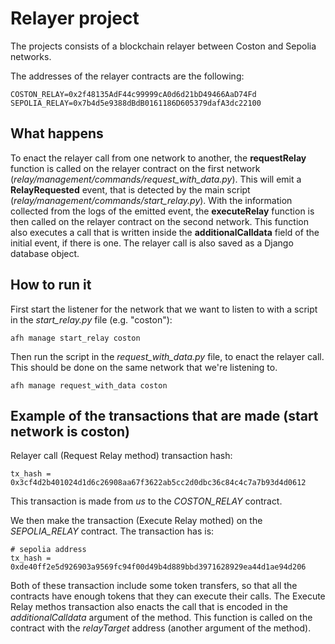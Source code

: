 # Relayer project

The projects consists of a blockchain relayer between Coston and Sepolia networks. 

The addresses of the relayer contracts are the following:
```
COSTON_RELAY=0x2f48135AdF44c99999cA0d6d21bD49466AaD74Fd
SEPOLIA_RELAY=0x7b4d5e9388dBdB0161186D605379dafA3dc22100
```

## What happens
To enact the relayer call from one network to another, the **requestRelay** function is called on the relayer contract on the first network (*relay/management/commands/request_with_data.py*). This will emit a **RelayRequested** event, that is detected by the main script (*relay/management/commands/start_relay.py*). With the information collected from the logs of the emitted event, the **executeRelay** function is then called on the relayer contract on the second network. This function also executes a call that is written inside the **additionalCalldata** field of the initial event, if there is one. The relayer call is also saved as a Django database object.


## How to run it
First start the listener for the network that we want to listen to with a script in the *start_relay.py* file (e.g. "coston"):
```
afh manage start_relay coston
```

Then run the script in the *request_with_data.py* file, to enact the relayer call. This should be done on the same network that we're listening to.
```
afh manage request_with_data coston
```

## Example of the transactions that are made (start network is coston)
Relayer call (Request Relay method) transaction hash:
```
tx_hash = 0x3cf4d2b401024d1d6c26908aa67f3622ab5cc2d0dbc36c84c4c7a7b93d4d0612
```
This transaction is made from *us* to the *COSTON_RELAY* contract.

We then make the transaction (Execute Relay mothed) on the *SEPOLIA_RELAY* contract. The transaction has is:
```
# sepolia address
tx_hash = 0xde40ff2e5d926903a9569fc94f00d49b4d889bbd3971628929ea44d1ae94d206
```

Both of these transaction include some token transfers, so that all the contracts have enough tokens that they can execute their calls. The Execute Relay methos transaction also enacts the call that is encoded in the *additionalCalldata* argument of the method. This function is called on the contract with the *relayTarget* address (another argument of the method).
